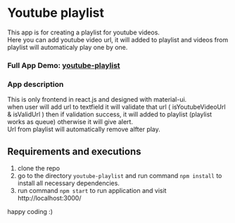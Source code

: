# Youtube playlist
This app is for creating a playlist for youtube videos. <br/>
Here you can add youtube video url, it will added to playlist and videos from playlist will automaticaly play one by one.

### Full App Demo: <a href="https://jagannath-swarnkar.github.io/youtube-playlist/"> youtube-playlist </a>

### App description
This is only frontend in react.js and designed with material-ui. <br/>
when user will add url to textfield it will validate that url ( isYoutubeVideoUrl & isValidUrl ) then if validation success, it will added to playlist (playlist works as queue) otherwise it will give alert. <br/>
Url from playlist will automatically remove alfter play.

## Requirements and executions
1. clone the repo
2. go to the directory `youtube-playlist` and run command `npm install` to install all necessary dependencies. <br/>
3. run command `npm start` to run application and visit http://localhost:3000/

happy coding :)

